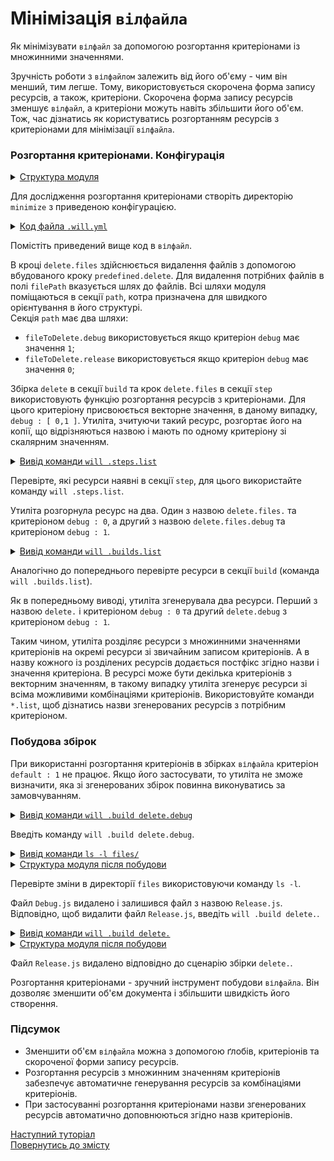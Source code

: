 # Мінімізація <code>вілфайлa</code>

Як мінімізувати <code>вілфайл</code> за допомогою розгортання критеріонами із множинними значеннями.

Зручність роботи з `вілфайлом` залежить від його об'єму - чим він менший, тим легше. Тому, використовується скорочена форма запису ресурсів, а також, критеріони. Скорочена форма запису ресурсів зменшує `вілфайл`, а критеріони можуть навіть збільшити його об'єм. Тож, час дізнатись як користуватись розгортанням ресурсів з критеріонами для мінімізації `вілфайла`.   

### Розгортання критеріонами. Конфігурація 

<details>
  <summary><u>Структура модуля</u></summary>

```
minimize
    ├── files
    │     ├── Debug.txt
    │     └── Release.js
    └── .will.yml

```

</details>

Для дослідження розгортання критеріонами створіть директорію `minimize` з приведеною конфігурацією.

<details>
  <summary><u>Код файла <code>.will.yml</code></u></summary>

```yaml
about :

  name : willFileMinimizing
  description : "To minimize will-file by short write form of criterions"
  version : 0.0.1

path :

  fileToDelete.debug :
    criterion :
      debug : 1
    path : './files/Debug.js'
  fileToDelete.release :
    criterion :
      debug : 0
    path : './files/Release.js'

step  :

  delete.files :
    inherit : predefined.delete
    filePath : path::fileToDelete.*
    criterion :
      debug : [ 0,1 ]

build :

  delete :
    criterion :
      debug : [ 0,1 ]
    steps :
      - delete.*

```

</details>

Помістіть приведений вище код в `вілфайл`.

В кроці `delete.files` здійснюється видалення файлів з допомогою вбудованого кроку `predefined.delete`. Для видалення потрібних файлів в полі `filePath` вказується шлях до файлів. Всі шляхи модуля поміщаються в секції `path`, котра призначена для швидкого орієнтування в його структурі.  
Секція `path` має два шляхи: 
- `fileToDelete.debug` використовується якщо критеріон `debug` має значення `1`;
- `fileToDelete.release` використовується якщо критеріон `debug` має значення `0`;

Збірка `delete` в секції `build` та крок `delete.files` в секції `step` використовують функцію розгортання ресурсів з критеріонами. Для цього критеріону присвоюється векторне значення, в даному випадку, `debug : [ 0,1 ]`. Утиліта, зчитуючи такий ресурс, розгортає його на копії, що відрізняються назвою і мають по одному критеріону зі скалярним значенням. 

<details>
  <summary><u>Вивід команди <code>will .steps.list</code></u></summary>

```
[user@user ~]$ will .steps.list
...
step::delete.files.
  criterion :
    debug : 0
  opts :
    filePath : path::fileToDelete.*=1
  inherit :
    predefined.delete

step::delete.files.debug
  criterion :
    debug : 1
  opts :
    filePath : path::fileToDelete.*=1
  inherit :
    predefined.delete

```

</details>

Перевірте, які ресурси наявні в секції `step`, для цього використайте команду `will .steps.list`.

Утиліта розгорнула ресурс на два. Один з назвою `delete.files.` та критеріоном `debug : 0`, а другий з назвою `delete.files.debug` та критеріоном `debug : 1`.

<details>
  <summary><u>Вивід команди <code>will .builds.list</code></u></summary>

```
[user@user ~]$ will .builds.list
...
build::delete.
  criterion :
    debug : 0
  steps :
    delete.*=1

build::delete.debug
  criterion :
    debug : 1
  steps :
    delete.*=1

```

</details>

Аналогічно до попереднього перевірте ресурси в секції `build` (команда `will .builds.list`). 

Як в попередньому виводі, утиліта згенерувала два ресурси. Перший з назвою `delete.` i критеріоном `debug : 0` та другий `delete.debug` з критеріоном `debug : 1`.

Таким чином, утиліта розділяє ресурси з множинними значеннями критеріонів на окремі ресурси зі звичайним записом критеріонів. А в назву кожного із розділених ресурсів додається постфікс згідно назви і значення критеріона. В ресурсі може бути декілька критеріонів з векторним значенням, в такому випадку утиліта згенерує ресурси зі всіма можливими комбінаціями критеріонів. Використовуйте команди `*.list`, щоб дізнатись назви згенерованих ресурсів з потрібним критеріоном. 

### Побудова збірок

При використанні розгортання критеріонів в збірках `вілфайла` критеріон `default : 1` не працює. Якщо його застосувати, то утиліта не зможе визначити, яка зі згенерованих збірок повинна виконуватись за замовчуванням.   

<details>
  <summary><u>Вивід команди <code>will .build delete.debug</code></u></summary>

```
[user@user ~]$ will .build delete.debug
...
  Building module::willFileMinimizing / build::delete.debug
   - filesDelete 1 files at /path_to_file/files in 0.028s
  Built module::willFileMinimizing / build::delete.debug in 0.029s

```

</details>

Введіть команду `will .build delete.debug`.

<details>
  <summary><u>Вивід команди <code>ls -l files/</code></u></summary>

```
[user@user ~]$ ls -l files/
-rw-r--r-- 1 user user 301 Mar 17 08:33 Release

```

</details>
<details>
  <summary><u>Структура модуля після побудови</u></summary>

```
minimize
    ├── files
    │     └── Release.js
    └── .will.yml

```

</details>

Перевірте зміни в директорії `files` використовуючи команду `ls -l`.  

Файл `Debug.js` видалено і залишився файл з назвою `Release.js`. Відповідно, щоб видалити файл `Release.js`, введіть `will .build delete.`.  

<details>
  <summary><u>Вивід команди <code>will .build delete.</code></u></summary>

```
[user@user ~]$ will .build delete.
...
  Building module::willFileMinimizing / build::delete.
   - filesDelete 1 files at /path_to_file/files in 0.028s
  Built module::willFileMinimizing / build::delete. in 0.030s

```

</details>
<details>
  <summary><u>Структура модуля після побудови</u></summary>

```
minimize
    ├── files
    └── .will.yml

```

</details>

Файл `Release.js` видалено відповідно до сценарію збірки `delete.`.

Розгортання критеріонами - зручний інструмент побудови `вілфайла`. Він дозволяє зменшити об'єм документа і збільшити швидкість його створення.  

### Підсумок

- Зменшити об'єм `вілфайла` можна з допомогою ґлобів, критеріонів та скороченої форми запису ресурсів.
- Розгортання ресурсів з множинним значенням критеріонів забезпечує автоматичне генерування ресурсів за комбінаціями критеріонів.
- При застосуванні розгортання критеріонами назви згенерованих ресурсів автоматично доповнюються згідно назв критеріонів.

[Наступний туторіал](WillFileSplit.md)  
[Повернутись до змісту](../README.md#tutorials)
